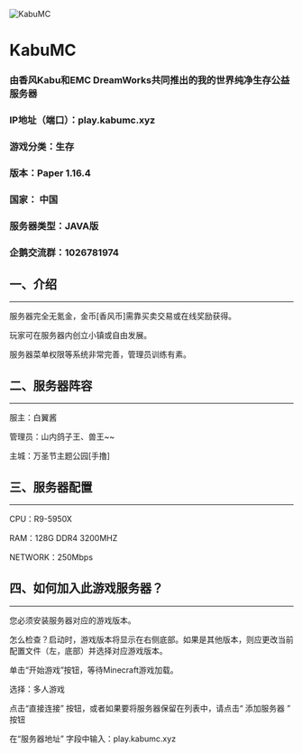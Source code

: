 ![KabuMC](https://tietu.mclists.cn/banner/play.kabumc.xyz_25565.jpg)

# KabuMC

### 由香风Kabu和EMC DreamWorks共同推出的我的世界纯净生存公益服务器

### IP地址（端口）：play.kabumc.xyz

### 游戏分类：生存

### 版本：Paper 1.16.4

### 国家： 中国

### 服务器类型：JAVA版

### 企鹅交流群：1026781974

## 一、介绍
-----------
服务器完全无氪金，金币[香风币]需靠买卖交易或在线奖励获得。

玩家可在服务器内创立小镇或自由发展。

服务器菜单权限等系统非常完善，管理员训练有素。

## 二、服务器阵容
-----------
服主：白翼酱

管理员：山内鸽子王、兽王~~

主城：万圣节主题公园[手撸]

## 三、服务器配置
-----------
CPU：R9-5950X

RAM：128G DDR4 3200MHZ

NETWORK：250Mbps

## 四、如何加入此游戏服务器？
-----------
您必须安装服务器对应的游戏版本。

怎么检查？启动时，游戏版本将显示在右侧底部。如果是其他版本，则应更改当前配置文件（左，底部）并选择对应游戏版本。

单击“开始游戏”按钮，等待Minecraft游戏加载。

选择：多人游戏

点击“直接连接” 按钮，或者如果要将服务器保留在列表中，请点击“ 添加服务器 ” 按钮

在“服务器地址” 字段中输入：play.kabumc.xyz
